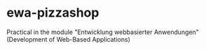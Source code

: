 # ewa-pizzashop
Practical in the module "Entwicklung webbasierter Anwendungen" (Development of Web-Based Applications)
